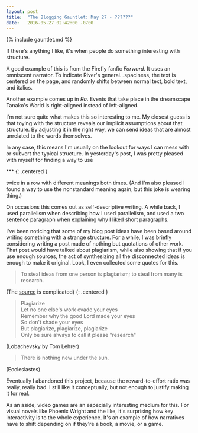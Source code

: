 ```yaml
---
layout: post
title:  "The Blogging Gauntlet: May 27 - ??????"
date:   2016-05-27 02:42:00 -0700
---
```


{% include gauntlet.md %}

If there's anything I like, it's when people do something interesting
with structure.

A good example of this is from the Firefly fanfic *Forward*. It uses
an omniscent narrator. To indicate River's general...spaciness, the
text is centered on the page, and randomly shifts between normal text,
bold text, and italics.

Another example comes up in *Ra*. Events that take place in the dreamscape
Tanako's World is right-aligned instead of left-aligned.

I'm not sure quite what makes this so interesting to me. My closest guess
is that toying with the structure reveals our implicit assumptions about
that structure. By adjusting it in the right way, we can send ideas that
are almost unrelated to the words themselves.

In any case, this means I'm usually on the lookout for ways I can mess
with or subvert the typical structure. In yesterday's post, I was pretty
pleased with myself for finding a way to use

\*\*\*
{: .centered }

twice in a row with different meanings both times. (And I'm also pleased
I found a way to use the nonstandard meaning again, but this joke is
wearing thing.)

On occasions this comes out as self-descriptive writing. A while back, I
used parallelism when describing how I used parallelism, and used a
two sentence paragraph when explaining why I liked short paragraphs.

I've been noticing that some of my blog post ideas have been based around
writing something with a strange structure. For a while, I was briefly
considering writing a post made of nothing but quotations of other work.
That post would have talked about plagiarism, while
also showing that if you use enough sources, the act of synthesizing
all the disconnected ideas is enough to make it original. Look, I even
collected some quotes for this.

> To steal ideas from one person is plagiarism; to steal from many is research.

(The [source](http://quoteinvestigator.com/2010/09/20/plagiarism/) is complicated)
{: .centered }

> Plagiarize  
> Let no one else's work evade your eyes  
> Remember why the good Lord made your eyes  
> So don't shade your eyes  
> But plagiarize, plagiarize, plagiarize  
> Only be sure always to call it please "research"  

(Lobachevsky by Tom Lehrer)

> There is nothing new under the sun.

(Ecclesiastes)

Eventually I abandoned this project, because the reward-to-effort ratio was
really, really bad. I still like it conceptually, but not enough to justify
making it for real.

As an aside, video games are an especially interesting medium for this.
For visual novels like Phoenix Wright and the like, it's surprising how key
interactivity is to the whole experience. It's an example of how narratives
have to shift depending on if they're a book, a movie, or a game.
